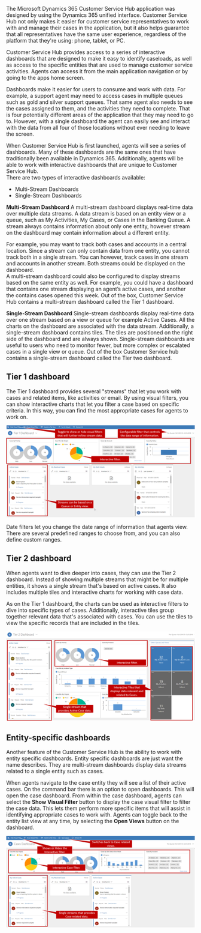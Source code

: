 The Microsoft Dynamics 365 Customer Service Hub application was designed by using the Dynamics 365 unified interface. Customer Service Hub not only makes it easier for customer service representatives to work with and manage their cases in the application, but it also helps guarantee that all representatives have the same user experience, regardless of the platform that they're using: phone, tablet, or PC.

Customer Service Hub provides access to a series of interactive dashboards that are designed to make it easy to identify caseloads, as well as access to the specific entities that are used to manage customer service activities.  Agents can access it from the main application navigation or by going to the apps home screen.  

Dashboards make it easier for users to consume and work with data.  For example, a support agent may need to access cases in multiple queues such as gold and silver support queues.  That same agent also needs to see the cases assigned to them, and the activities they need to complete. That is four potentially different areas of the application that they may need to go to.  However, with a single dashboard the agent can easily see and interact with the data from all four of those locations without ever needing to leave the screen.   

When Customer Service Hub is first launched, agents will see a series of dashboards.  Many of these dashboards are the same ones that have traditionally been available in Dynamics 365.  Additionally, agents will be able to work with interactive dashboards that are unique to Customer Service Hub.  
There are two types of interactive dashboards available:

- Multi-Stream Dashboards
- Single-Stream Dashboards

**Multi-Stream Dashboard**
A multi-stream dashboard displays real-time data over multiple data streams.  A data stream is based on an entity view or a queue, such as My Activities, My Cases, or Cases in the Banking Queue.  A stream always contains information about only one entity, however stream on the dashboard may contain information about a different entity. 

For example, you may want to track both cases and accounts in a central location.  Since a stream can only contain data from one entity, you cannot track both in a single stream.  You can however, track cases in one stream and accounts in another stream.  Both streams could be displayed on the dashboard.   
A multi-stream dashboard could also be configured to display streams based on the same entity as well.  For example, you could have a dashboard that contains one stream displaying an agent’s active cases, and another the contains cases opened this week.  Out of the box, Customer Service Hub contains a multi-stream dashboard called the Tier 1 dashboard.  

**Single-Stream Dashboard**
Single-stream dashboards display real-time data over one stream based on a view or queue for example Active Cases.  All the charts on the dashboard are associated with the data stream.   Additionally, a single-stream dashboard contains tiles.  The tiles are positioned on the right side of the dashboard and are always shown.  Single-stream dashboards are useful to users who need to monitor fewer, but more complex or escalated cases in a single view or queue.  Out of the box Customer Service hub contains a single-stream dashboard called the Tier two dashboard.  


## Tier 1 dashboard

The Tier 1 dashboard provides several "streams" that let you work with cases and related items, like activities or email. By using visual filters, you can show interactive charts that let you filter a case based on specific criteria. In this way, you can find the most appropriate cases for agents to work on.

![Tier 1 dashboard](../media/cm_unit5_1.png)

Date filters let you change the date range of information that agents view. There are several predefined ranges to choose from, and you can also define custom ranges.

## Tier 2 dashboard

When agents want to dive deeper into cases, they can use the Tier 2 dashboard. Instead of showing multiple streams that might be for multiple entities, it shows a single stream that's based on active cases. It also includes multiple tiles and interactive charts for working with case data.

As on the Tier 1 dashboard, the charts can be used as interactive filters to dive into specific types of cases. Additionally, interactive tiles group together relevant data that's associated with cases. You can use the tiles to view the specific records that are included in the tiles.

![Tier 2 dashboard](../media/cm_unit5_2.png)

## Entity-specific dashboards

Another feature of the Customer Service Hub is the ability to work with entity specific dashboards.  Entity specific dashboards are just want the name describes.  They are multi-stream dashboards display data streams related to a single entity such as cases.  

When agents navigate to the case entity they will see a list of their active cases.  On the command bar there is an option to open dashboards.  This will open the case dashboard.  From within the case dashboard, agents can select the **Show Visual Filter** button to display the case visual filter to filter the case data.  This lets them perform more specific items that will assist in identifying appropriate cases to work with.  Agents can toggle back to the entity list view at any time, by selecting the **Open Views** button on the dashboard.  

![Entity-specific dashboards](../media/cm_unit5_3.png)


